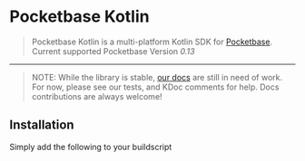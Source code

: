 # Pocketbase Kotlin
> Pocketbase Kotlin is a multi-platform Kotlin SDK for [Pocketbase](https://pocketbase.io).
> Current supported Pocketbase Version *0.13* 
---

> NOTE: While the library is stable, [our docs](/docs) are still in need of work. For
> now, please see our tests, and KDoc comments for help.
> Docs contributions are always welcome!

## Installation

Simply add the following to your buildscript